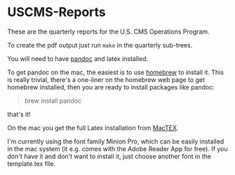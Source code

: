 # USCMS-Reports

These are the quarterly reports for the U.S. CMS Operations Program. 

To create the pdf output just run `make` in the quarterly sub-trees. 

You will need to have [pandoc](http://pandoc.org) and latex installed.

To get pandoc on the mac, the easiest is to use [homebrew](http://brew.sh) to install it. This is really trivial, there's a one-liner on the homebrew web page to get homebrew installed, then you are ready to install packages like pandoc:

 > brew install pandoc

that's it!

On the mac you get the full Latex installation from [MacTEX](https://tug.org/mactex/). 

I'm currently using the font family Minion Pro, which can be easily installed in the mac system (it e.g. comes with the Adobe Reader App for free). If you don't have it and don't want to install it, just choose another font in the template.tex file. 



